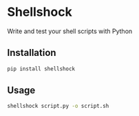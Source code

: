 # Shellshock

Write and test your shell scripts with Python

## Installation

```bash
pip install shellshock
```

## Usage

```bash
shellshock script.py -o script.sh
```
